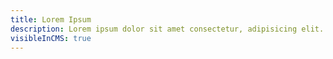 ```yaml
---
title: Lorem Ipsum
description: Lorem ipsum dolor sit amet consectetur, adipisicing elit. Voluptates exercitationem veritatis totam tenetur vitae ex, aut perferendis autem.
visibleInCMS: true
---
```

